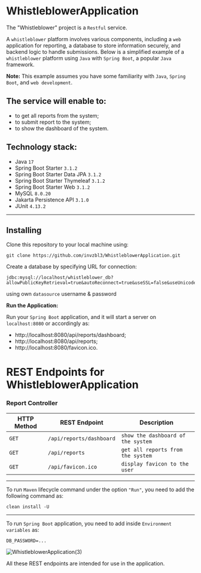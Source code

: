 # WhistleblowerApplication

The "Whistleblower" project is a `Restful` service.

A `whistleblower` platform involves various components, including a `web` application for reporting, a database to store information securely, 
and backend logic to handle submissions. Below is a simplified example of a `whistleblower` platform using `Java` with `Spring Boot`, a popular 
`Java` framework.

**Note:** This example assumes you have some familiarity with `Java`, `Spring Boot`, and `web development`.

The service will enable to:
----------------
- to get all reports from the system;
- to submit report to the system;
- to show the dashboard of the system.

**Technology stack:**
---------------- 
* Java `17`
* Spring Boot Starter `3.1.2`
* Spring Boot Starter Data JPA `3.1.2`
* Spring Boot Starter Thymeleaf `3.1.2`
* Spring Boot Starter Web `3.1.2`
* MySQL `8.0.20`
* Jakarta Persistence API `3.1.0`
* JUnit `4.13.2`
----------------
Installing
----------

Clone this repository to your local machine using:

```shell
git clone https://github.com/invzbl3/WhistleblowerApplication.git
```
Create a database by specifying URL for connection:

```
jdbc:mysql://localhost/whistleblower_db?allowPublicKeyRetrieval=true&autoReconnect=true&useSSL=false&useUnicode=true&serverTimezone=UTC&characterEncoding=UTF8
```
using own `datasource` username & password

**Run the Application:**

Run your `Spring Boot` application, and it will start a server on `localhost:8080`
or accordingly as: 
- http://localhost:8080/api/reports/dashboard;
- http://localhost:8080/api/reports;
- http://localhost:8080/favicon.ico.

# REST Endpoints for WhistleblowerApplication

### Report Controller
| HTTP Method | REST Endpoint                     | Description                                                                                                                                                                                                                                                                                                                                                                                                                                                                                                                                                                                        |
|-------------|-----------------------------------|----------------------------------------------------------------------------------------------------------------------------------------------------------------------------------------------------------------------------------------------------------------------------------------------------------------------------------------------------------------------------------------------------------------------------------------------------------------------------------------------------------------------------------------------------------------------------------------------------| 
| `GET`       | `/api/reports/dashboard`                                | `show the dashboard of the system`
| `GET`       | `/api/reports` | `get all reports from the system`
| `GET`       | `/api/favicon.ico`     | `display favicon to the user`
---------------- 
To run `Maven` lifecycle command under the option `"Run"`, 
you need to add the following command as:

`clean install -U`

---------------- 
To run `Spring Boot` application, 
you need to add inside `Environment variables` as:

`DB_PASSWORD=...`

![WhistleblowerApplication(3)](https://github.com/invzbl3/WhistleblowerApplication/assets/24904825/5505f6e2-d798-4696-a1a8-58ad9542b2a2)

All these REST endpoints are intended for use in the application.
